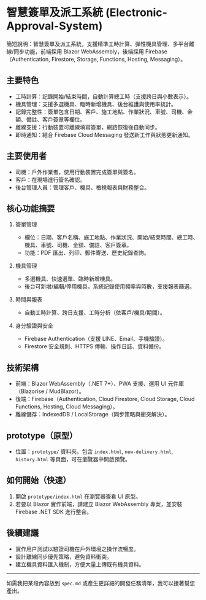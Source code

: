 # 智慧簽單及派工系統 (Electronic-Approval-System)

簡短說明：智慧簽單及派工系統，支援精準工時計算、彈性機具管理、多平台離線/同步功能，前端採用 Blazor WebAssembly，後端採用 Firebase（Authentication, Firestore, Storage, Functions, Hosting, Messaging）。

## 主要特色
- 工時計算：記錄開始/結束時間，自動計算總工時（支援跨日與小數表示）。
- 機具管理：支援多選機具、臨時新增機具、後台維護與使用率統計。
- 記錄完整性：簽單包含日期、客戶、施工地點、作業狀況、車號、司機、金額、備註、客戶簽章等欄位。
- 離線支援：行動裝置可離線填寫簽單，網路恢復後自動同步。
- 即時通知：結合 Firebase Cloud Messaging 發送新工作與狀態更新通知。

## 主要使用者
- 司機：戶外作業者，使用行動裝置完成簽單與簽名。
- 客戶：在現場進行簽名確認。
- 後台管理人員：管理客戶、機具、檢視報表與財務整合。

## 核心功能摘要

1. 簽單管理
	- 欄位：日期、客戶名稱、施工地點、作業狀況、開始/結束時間、總工時、機具、車號、司機、金額、備註、客戶簽章。
	- 功能：PDF 匯出、列印、郵件寄送、歷史紀錄查詢。

2. 機具管理
	- 多選機具、快速選單、臨時新增機具。
	- 後台可新增/編輯/停用機具，系統記錄使用頻率與時數，支援報表篩選。

3. 時間與報表
	- 自動工時計算、跨日支援、工時分析（依客戶/機具/期間）。

4. 身分驗證與安全
	- Firebase Authentication（支援 LINE、Email、手機驗證）。
	- Firestore 安全規則、HTTPS 傳輸、操作日誌、資料備份。

## 技術架構
- 前端：Blazor WebAssembly（.NET 7+）、PWA 支援、選用 UI 元件庫（Blazorise / MudBlazor）。
- 後端：Firebase（Authentication, Cloud Firestore, Cloud Storage, Cloud Functions, Hosting, Cloud Messaging）。
- 離線儲存：IndexedDB / LocalStorage（同步策略與衝突解決）。

## prototype（原型）
- 位置：`prototype/` 資料夾。包含 `index.html`, `new-delivery.html`, `history.html` 等頁面，可在瀏覽器中開啟預覽。

## 如何開始（快速）
1. 開啟 `prototype/index.html` 在瀏覽器查看 UI 原型。
2. 若要以 Blazor 實作前端，請建立 Blazor WebAssembly 專案，並安裝 Firebase .NET SDK 進行整合。

## 後續建議
- 實作用户測試以驗證司機在戶外環境之操作流暢度。
- 設計離線同步優先策略，避免資料衝突。
- 建立機具資料匯入機制，方便大量上傳既有機具資料。

---

如需我把某段內容放到 `spec.md` 或產生更詳細的開發任務清單，我可以接著幫您產出。
